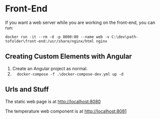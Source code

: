 # Front-End

If you want a web server while you are working on the front-end, you can run:

`docker run -it --rm -d -p 8080:80 --name web -v C:\dev\path-tofolder\front-end:/usr/share/nginx/html nginx`


## Creating Custom Elements with Angular

1. Create an Angular project as normal.
2.  `  docker-compose -f .\docker-compose-dev.yml up -d`

## Urls and Stuff

The static web page is at [http://localhost:8080](http://localhost:8080)

The temperature web component is at [http://localhost:8081](http://localhost:8081)